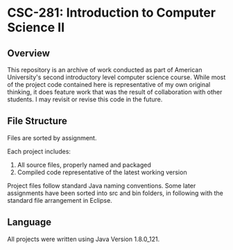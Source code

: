 # CSC-281: Introduction to Computer Science II

## Overview
This repository is an archive of work conducted as part of American University's second introductory level computer science course. While most of the project code contained here is representative of my own original thinking, it does feature work that was the result of collaboration with other students. I may revisit or revise this code in the future.

## File Structure
Files are sorted by assignment.

Each project includes:

1. All source files, properly named and packaged
2. Compiled code representative of the latest working version

Project files follow standard Java naming conventions. Some later assignments have been sorted into src and bin folders, in following with the standard file arrangement in Eclipse.

## Language
All projects were written using Java Version 1.8.0_121.